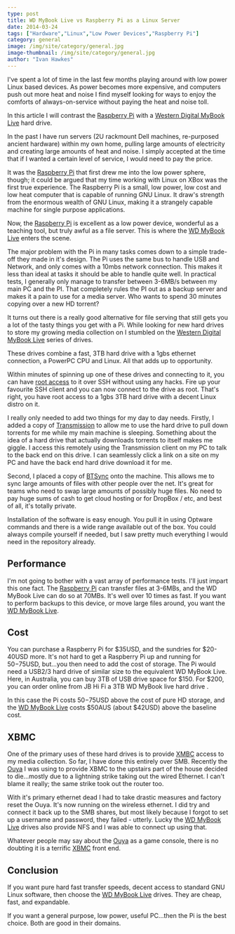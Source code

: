 ```yaml
---
type: post
title: WD MyBook Live vs Raspberry Pi as a Linux Server
date: 2014-03-24
tags: ["Hardware","Linux","Low Power Devices","Raspberry Pi"]
category: general
image: /img/site/category/general.jpg
image-thumbnail: /img/site/category/general.jpg
author: "Ivan Hawkes"
---
```


I've spent a lot of time in the last few months playing around with low power Linux based devices. As power becomes more expensive, and computers push out more heat and noise I find myself looking for ways to enjoy the comforts of always-on-service without paying the heat and noise toll.
<!--more-->

In this article I will contrast the [Raspberry Pi](http://www.raspberrypi.org/ "Raspberry Pi") with a [Western Digital MyBook Live](http://www.wdc.com/en/products/products.aspx?id=280 "WD MyBook Live") hard drive.

In the past I have run servers (2U rackmount Dell machines, re-purposed ancient hardware) within my own home, pulling large amounts of electricity and creating large amounts of heat and noise. I simply accepted at the time that if I wanted a certain level of service, I would need to pay the price.

It was the [Raspberry Pi](http://www.raspberrypi.org/ "Raspberry Pi") that first drew me into the low power sphere, though; it could be argued that my time working with Linux on XBox was the first true experience. The Raspberry Pi is a small, low power, low cost and low heat computer that is capable of running GNU Linux. It draw's strength from the enormous wealth of GNU Linux, making it a strangely capable machine for single purpose applications.

Now, the [Raspberry Pi](http://www.raspberrypi.org/ "Raspberry Pi") is excellent as a low power device, wonderful as a teaching tool, but truly awful as a file server. This is where the [WD MyBook Live](http://www.wdc.com/en/products/products.aspx?id=280 "WD MyBook Live") enters the scene.

The major problem with the Pi in many tasks comes down to a simple trade-off they made in it's design. The Pi uses the same bus to handle USB and Network, and only comes with a 10mbs network connection. This makes it less than ideal at tasks it should be able to handle quite well. In practical tests, I generally only manage to transfer between 3-6MB/s between my main PC and the PI. That completely rules the PI out as a backup server and makes it a pain to use for a media server. Who wants to spend 30 minutes copying over a new HD torrent?

It turns out there is a really good alternative for file serving that still gets you a lot of the tasty things you get with a Pi. While looking for new hard drives to store my growing media collection on I stumbled on the [Western Digital MyBook Live](http://www.wdc.com/en/products/products.aspx?id=280 "WD MyBook Live") series of drives.

These drives combine a fast, 3TB hard drive with a 1gbs ethernet connection, a PowerPC CPU and Linux. All that adds up to opportunity.

Within minutes of spinning up one of these drives and connecting to it, you can have [root access](http://community.wd.com/t5/My-Book-Live/What-are-the-steps-to-enable-SSH/m-p/324423#M7544 "Root Access Over SSH") to it over SSH without using any hacks. Fire up your favourite SSH client and you can now connect to the drive as root. That's right, you have root access to a 1gbs 3TB hard drive with a decent Linux distro on it.

I really only needed to add two things for my day to day needs. Firstly, I added a copy of [Transmission](http://www.transmissionbt.com/ "Transmission") to allow me to use the hard drive to pull down torrents for me while my main machine is sleeping. Something about the idea of a hard drive that actually downloads torrents to itself makes me giggle. I access this remotely using the Transmission client on my PC to talk to the back end on this drive. I can seamlessly click a link on a site on my PC and have the back end hard drive download it for me.

Second, I placed a copy of [BTSync](http://www.bittorrent.com/sync "BTSync") onto the machine. This allows me to sync large amounts of files with other people over the net. It's great for teams who need to swap large amounts of possibly huge files. No need to pay huge sums of cash to get cloud hosting or for DropBox / etc, and best of all, it's totally private.

Installation of the software is easy enough. You pull it in using Optware commands and there is a wide range available out of the box. You could always compile yourself if needed, but I saw pretty much everything I would need in the repository already.

## Performance

I'm not going to bother with a vast array of performance tests. I'll just impart this one fact. The [Raspberry Pi](http://www.raspberrypi.org/ "Raspberry Pi") can transfer files at 3-6MBs, and the WD MyBook Live can do so at 70MBs. It's well over 10 times as fast. If you want to perform backups to this device, or move large files around, you want the [WD MyBook Live](http://www.wdc.com/en/products/products.aspx?id=280 "WD MyBook Live").

## Cost

You can purchase a Raspberry Pi for $35USD, and the sundries for $20-40USD more. It's not hard to get a Raspberry Pi up and running for $50-$75USD, but...you then need to add the cost of storage. The Pi would need a USB2/3 hard drive of similar size to the equivalent WD MyBook Live. Here, in Australia, you can buy 3TB of USB drive space for $150. For $200, you can order online from JB Hi Fi a 3TB WD MyBook live hard drive .

In this case the Pi costs $50-$75USD above the cost of pure HD storage, and the [WD MyBook Live](http://www.wdc.com/en/products/products.aspx?id=280 "WD MyBook Live") costs $50AUS (about $42USD) above the baseline cost.

## XBMC

One of the primary uses of these hard drives is to provide [XMBC](http://xbmc.org/ "XBMC") access to my media collection. So far, I have done this entirely over SMB. Recently the [Ouya](https://www.ouya.tv/ "Ouya") I was using to provide XBMC to the upstairs part of the house decided to die...mostly due to a lightning strike taking out the wired Ethernet. I can't blame it really; the same strike took out the router too.

With it's primary ethernet dead I had to take drastic measures and factory reset the Ouya. It's now running on the wireless ethernet. I did try and connect it back up to the SMB shares, but most likely because I forgot to set up a username and password, they failed - utterly. Lucky the [WD MyBook Live](http://www.wdc.com/en/products/products.aspx?id=280 "WD MyBook Live") drives also provide NFS and I was able to connect up using that.

Whatever people may say about the [Ouya](https://www.ouya.tv/ "Ouya") as a game console, there is no doubting it is a terrific [XBMC](http://xbmc.org/ "XBMC") front end.

## Conclusion

If you want pure hard fast transfer speeds, decent access to standard GNU Linux software, then choose the [WD MyBook Live](http://www.wdc.com/en/products/products.aspx?id=280 "WD MyBook Live") drives. They are cheap, fast, and expandable.

If you want a general purpose, low power, useful PC...then the Pi is the best choice. Both are good in their domains.